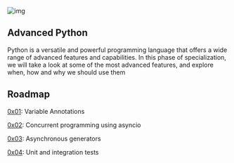 ![img](https://assets.imaginablefutures.com/media/images/ALX_Logo.max-200x150.png)

## Advanced Python

Python is a versatile and powerful programming language that offers a wide range of advanced features and capabilities. In this phase of specialization, we will take a look at some of the most advanced features, and explore when, how and why we should use them

## Roadmap
[0x01](0x00-python_variable_annotations): Variable Annotations

[0x02](0x01-python_async_function): Concurrent programming using asyncio

[0x03](0x02-python_async_comprehension): Asynchronous generators

[0x04](./0x03-Unittests_and_integration_tests): Unit and integration tests

